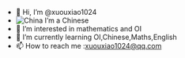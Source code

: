 - 👋 Hi, I’m @xuouxiao1024
- ![China](https://pic.sopili.net/pub/emoji/twitter/2/72x72/1f1e8-1f1f3.png) I’m a Chinese
- 👀 I’m interested in mathematics and OI
- 🌱 I’m currently learning OI,Chinese,Maths,English
- 📫 How to reach me :xuouxiao1024@qq.com

<!---
xuouxiao1024/xuouxiao1024 is a ✨ special ✨ repository because its `README.md` (this file) appears on your GitHub profile.
You can click the Preview link to take a look at your changes.
--->
